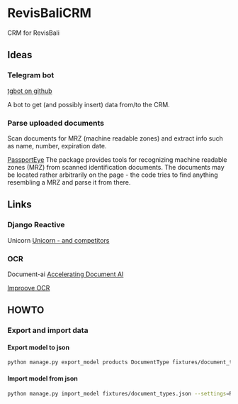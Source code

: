 # RevisBaliCRM
CRM for RevisBali

## Ideas

### Telegram bot
[tgbot on github](https://github.com/Ali-Toosi/django-tgbot)

A bot to get (and possibly insert) data from/to the CRM.

### Parse uploaded documents

Scan documents for MRZ (machine readable zones) and extract info such as name, number, expiration date.

[PassportEye](https://pypi.org/project/PassportEye/)
The package provides tools for recognizing machine readable zones (MRZ) from scanned identification documents. The documents may be located rather arbitrarily on the page - the code tries to find anything resembling a MRZ and parse it from there.


## Links

### Django Reactive

Unicorn
[Unicorn - and competitors](https://www.django-unicorn.com/docs/)

### OCR

Document-ai
[Accelerating Document AI](https://huggingface.co/blog/document-ai)

[Improove OCR](https://pyimagesearch.com/2021/11/22/improving-ocr-results-with-basic-image-processing/)

## HOWTO

### Export and import data

#### Export model to json

```bash
python manage.py export_model products DocumentType fixtures/document_types.json --settings=RevisBaliCRM.settings.dev
```

#### Import model from json

```bash
python manage.py import_model fixtures/document_types.json --settings=RevisBaliCRM.settings.dev
```